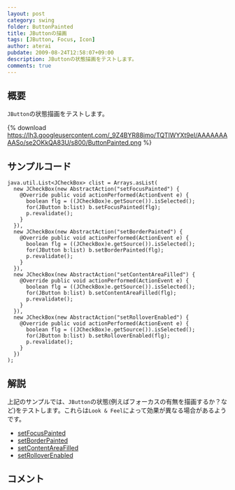 ```yaml
---
layout: post
category: swing
folder: ButtonPainted
title: JButtonの描画
tags: [JButton, Focus, Icon]
author: aterai
pubdate: 2009-08-24T12:58:07+09:00
description: JButtonの状態描画をテストします。
comments: true
---
```

## 概要
`JButton`の状態描画をテストします。

{% download https://lh3.googleusercontent.com/_9Z4BYR88imo/TQTIWYXt9eI/AAAAAAAAASo/se2OKkQA83U/s800/ButtonPainted.png %}

## サンプルコード
<pre class="prettyprint"><code>java.util.List&lt;JCheckBox&gt; clist = Arrays.asList(
  new JCheckBox(new AbstractAction("setFocusPainted") {
    @Override public void actionPerformed(ActionEvent e) {
      boolean flg = ((JCheckBox)e.getSource()).isSelected();
      for(JButton b:list) b.setFocusPainted(flg);
      p.revalidate();
    }
  }),
  new JCheckBox(new AbstractAction("setBorderPainted") {
    @Override public void actionPerformed(ActionEvent e) {
      boolean flg = ((JCheckBox)e.getSource()).isSelected();
      for(JButton b:list) b.setBorderPainted(flg);
      p.revalidate();
    }
  }),
  new JCheckBox(new AbstractAction("setContentAreaFilled") {
    @Override public void actionPerformed(ActionEvent e) {
      boolean flg = ((JCheckBox)e.getSource()).isSelected();
      for(JButton b:list) b.setContentAreaFilled(flg);
      p.revalidate();
    }
  }),
  new JCheckBox(new AbstractAction("setRolloverEnabled") {
    @Override public void actionPerformed(ActionEvent e) {
      boolean flg = ((JCheckBox)e.getSource()).isSelected();
      for(JButton b:list) b.setRolloverEnabled(flg);
      p.revalidate();
    }
  })
);
</code></pre>

## 解説
上記のサンプルでは、`JButton`の状態(例えばフォーカスの有無を描画するか？など)をテストします。これらは`Look & Feel`によって効果が異なる場合があるようです。

- [setFocusPainted](http://docs.oracle.com/javase/jp/6/api/javax/swing/AbstractButton.html#setFocusPainted%28boolean%29)
- [setBorderPainted](http://docs.oracle.com/javase/jp/6/api/javax/swing/AbstractButton.html#setBorderPainted%28boolean%29)
- [setContentAreaFilled](http://docs.oracle.com/javase/jp/6/api/javax/swing/AbstractButton.html#setContentAreaFilled%28boolean%29)
- [setRolloverEnabled](http://docs.oracle.com/javase/jp/6/api/javax/swing/AbstractButton.html#setRolloverEnabled%28boolean%29)

<!-- dummy comment line for breaking list -->

## コメント
